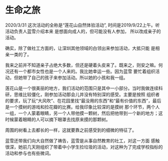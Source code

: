 # 生命之旅
2020/3/31
这次活动的全称是“莲花山自然体验活动”, 时间是2019/9/22上午。听活动负责人蓝雪介绍本来
是想面向成人的，但可能没有人参加，
所以改成亲子的活动。

确实，除了做社工方面的，让深圳其他领域的白领出来参加活动，大抵只能
是相亲一类的了。

我来之前并不知道亲子占绝大多数，但还是硬着头皮来了。既来之，则安之嘛。何况还有一个都市女性也是一个人来的。我比她幸运一些。因为蓝雪
要忙着组织活动，但她带了自己的孩子来参加活动。所以她的小孩和我一组。

莲花山是一个很美丽的地方，我们活动的范围只是其中一小部分。当时我做连续科研，思维比较僵化，刚参加活动那会儿并没有特别深的感受。主要是按照
组织者的要求，玩了玩“大风吹”、在花园里找“最没用的东西”和“最有价值的东西”，最后是一个摸树的游戏和捡花瓣的比赛。给我印象比较深的是摸树
那个环节，两个人一组，一个人蒙着眼睛，另一个人带他摸一颗树，然后把他带到一个新的地方；这时候蒙着眼睛的人可以摘下眼罩去找原来摸的那颗树。

周围的树看上去都长的一样，这就要靠之前感受到的细微的特征了。

蓝雪还带我们向大自然做了祷告，蓝雪是从事自然教育的社工，对这一方面
感触很深，她前几天刚组织了带着中小学生捡垃圾的活动，对这种为了完成学校指标的活动和参与也有些微词。

